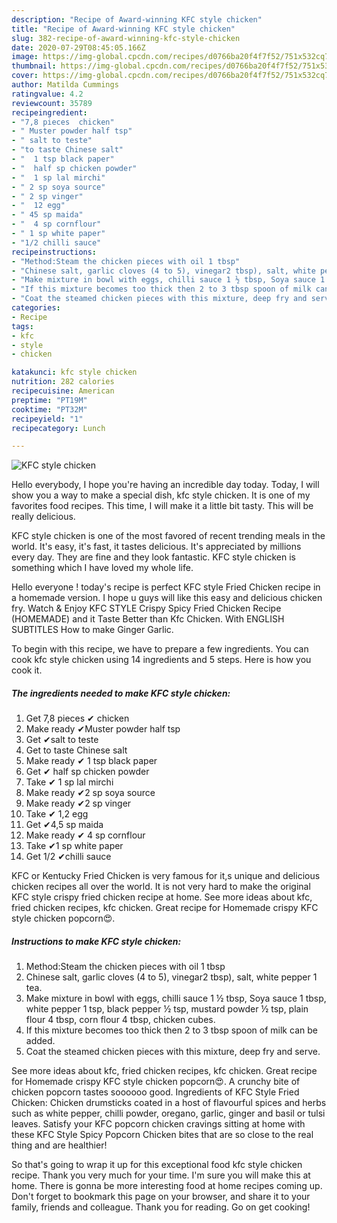 ```yaml
---
description: "Recipe of Award-winning KFC style chicken"
title: "Recipe of Award-winning KFC style chicken"
slug: 382-recipe-of-award-winning-kfc-style-chicken
date: 2020-07-29T08:45:05.166Z
image: https://img-global.cpcdn.com/recipes/d0766ba20f4f7f52/751x532cq70/kfc-style-chicken-recipe-main-photo.jpg
thumbnail: https://img-global.cpcdn.com/recipes/d0766ba20f4f7f52/751x532cq70/kfc-style-chicken-recipe-main-photo.jpg
cover: https://img-global.cpcdn.com/recipes/d0766ba20f4f7f52/751x532cq70/kfc-style-chicken-recipe-main-photo.jpg
author: Matilda Cummings
ratingvalue: 4.2
reviewcount: 35789
recipeingredient:
- "7,8 pieces  chicken"
- " Muster powder half tsp"
- " salt to teste"
- "to taste Chinese salt"
- "  1 tsp black paper"
- "  half sp chicken powder"
- "  1 sp lal mirchi"
- " 2 sp soya source"
- " 2 sp vinger"
- "  12 egg"
- " 45 sp maida"
- "  4 sp cornflour"
- " 1 sp white paper"
- "1/2 chilli sauce"
recipeinstructions:
- "Method:Steam the chicken pieces with oil 1 tbsp"
- "Chinese salt, garlic cloves (4 to 5), vinegar2 tbsp), salt, white pepper 1 tea."
- "Make mixture in bowl with eggs, chilli sauce 1 ½ tbsp, Soya sauce 1 tbsp, white pepper 1 tsp, black pepper ½ tsp, mustard powder ½ tsp, plain flour 4 tbsp, corn flour 4 tbsp, chicken cubes."
- "If this mixture becomes too thick then 2 to 3 tbsp spoon of milk can be added."
- "Coat the steamed chicken pieces with this mixture, deep fry and serve."
categories:
- Recipe
tags:
- kfc
- style
- chicken

katakunci: kfc style chicken 
nutrition: 282 calories
recipecuisine: American
preptime: "PT19M"
cooktime: "PT32M"
recipeyield: "1"
recipecategory: Lunch

---
```



![KFC style chicken](https://img-global.cpcdn.com/recipes/d0766ba20f4f7f52/751x532cq70/kfc-style-chicken-recipe-main-photo.jpg)

Hello everybody, I hope you're having an incredible day today. Today, I will show you a way to make a special dish, kfc style chicken. It is one of my favorites food recipes. This time, I will make it a little bit tasty. This will be really delicious.

KFC style chicken is one of the most favored of recent trending meals in the world. It's easy, it's fast, it tastes delicious. It's appreciated by millions every day. They are fine and they look fantastic. KFC style chicken is something which I have loved my whole life.

Hello everyone ! today&#39;s recipe is perfect KFC style Fried Chicken recipe in a homemade version. I hope u guys will like this easy and delicious chicken fry. Watch &amp; Enjoy KFC STYLE Crispy Spicy Fried Chicken Recipe (HOMEMADE) and it Taste Better than Kfc Chicken. With ENGLISH SUBTITLES How to make Ginger Garlic.


To begin with this recipe, we have to prepare a few ingredients. You can cook kfc style chicken using 14 ingredients and 5 steps. Here is how you cook it.

<!--inarticleads1-->

##### The ingredients needed to make KFC style chicken:

1. Get 7,8 pieces ✔ chicken
1. Make ready  ✔Muster powder half tsp
1. Get  ✔salt to teste
1. Get to taste Chinese salt
1. Make ready  ✔ 1 tsp black paper
1. Get  ✔ half sp chicken powder
1. Take  ✔ 1 sp lal mirchi
1. Make ready  ✔2 sp soya source
1. Make ready  ✔2 sp vinger
1. Take  ✔ 1,2 egg
1. Get  ✔4,5 sp maida
1. Make ready  ✔ 4 sp cornflour
1. Take  ✔1 sp white paper
1. Get 1/2 ✔chilli sauce


KFC or Kentucky Fried Chicken is very famous for it,s unique and delicious chicken recipes all over the world. It is not very hard to make the original KFC style crispy fried chicken recipe at home. See more ideas about kfc, fried chicken recipes, kfc chicken. Great recipe for Homemade crispy KFC style chicken popcorn😍. 

<!--inarticleads2-->

##### Instructions to make KFC style chicken:

1. Method:Steam the chicken pieces with oil 1 tbsp
1. Chinese salt, garlic cloves (4 to 5), vinegar2 tbsp), salt, white pepper 1 tea.
1. Make mixture in bowl with eggs, chilli sauce 1 ½ tbsp, Soya sauce 1 tbsp, white pepper 1 tsp, black pepper ½ tsp, mustard powder ½ tsp, plain flour 4 tbsp, corn flour 4 tbsp, chicken cubes.
1. If this mixture becomes too thick then 2 to 3 tbsp spoon of milk can be added.
1. Coat the steamed chicken pieces with this mixture, deep fry and serve.


See more ideas about kfc, fried chicken recipes, kfc chicken. Great recipe for Homemade crispy KFC style chicken popcorn😍. A crunchy bite of chicken popcorn tastes soooooo good. Ingredients of KFC Style Fried Chicken: Chicken drumsticks coated in a host of flavourful spices and herbs such as white pepper, chilli powder, oregano, garlic, ginger and basil or tulsi leaves. Satisfy your KFC popcorn chicken cravings sitting at home with these KFC Style Spicy Popcorn Chicken bites that are so close to the real thing and are healthier! 

So that's going to wrap it up for this exceptional food kfc style chicken recipe. Thank you very much for your time. I'm sure you will make this at home. There is gonna be more interesting food at home recipes coming up. Don't forget to bookmark this page on your browser, and share it to your family, friends and colleague. Thank you for reading. Go on get cooking!
